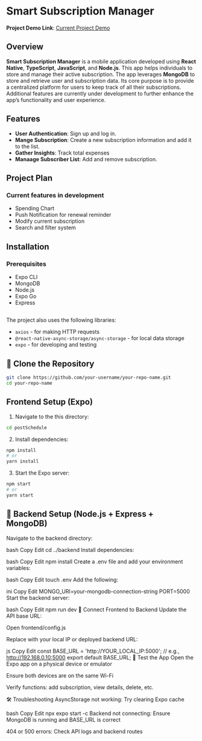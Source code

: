 # Smart Subscription Manager
**Project Demo Link**: [Current Project Demo](https://drive.google.com/file/d/1s0IO-DWOHprpDHoC4wyBtl-VLDCIBK1x/view?usp=sharing)
## Overview
**Smart Subscription Manager** is a mobile application developed using **React Native**, **TypeScript**, **JavaScript**, and **Node.js**. This app helps individuals to store and manage their active subscription. The app leverages **MongoDB** to store and retrieve user and subscription data. Its core purpose is to provide a centralized platform for users to keep track of all their subscriptions. Additional features are currently under development to further enhance the app’s functionality and user experience.

## Features
- **User Authentication**: Sign up and log in.
- **Mange Subscription**: Create a new subscription information and add it to the list.
- **Gather Insights**: Track total expenses
- **Manaage Subscriber List**: Add and remove subscription.

## Project Plan
### Current features in development
- Spending Chart
- Push Notification for renewal reminder
- Modify current subscription
- Search and filter system

## Installation
### Prerequisites
- Expo CLI
- MongoDB
- Node.js
- Expo Go
- Express
##
The project also uses the following libraries:
- `axios` - for making HTTP requests
- `@react-native-async-storage/async-storage` - for local data storage
- `expo` - for developing and testing

## 🔄 Clone the Repository

```bash
git clone https://github.com/your-username/your-repo-name.git
cd your-repo-name
```

## Frontend Setup (Expo)
1. Navigate to the this directory:

```bash
cd postSchedule
```

2. Install dependencies:

```bash
npm install
# or
yarn install
```

3. Start the Expo server:

```bash
npm start
# or
yarn start
```

## 🔧 Backend Setup (Node.js + Express + MongoDB)
Navigate to the backend directory:

bash
Copy
Edit
cd ../backend
Install dependencies:

bash
Copy
Edit
npm install
Create a .env file and add your environment variables:

bash
Copy
Edit
touch .env
Add the following:

ini
Copy
Edit
MONGO_URI=your-mongodb-connection-string
PORT=5000
Start the backend server:

bash
Copy
Edit
npm run dev
🔗 Connect Frontend to Backend
Update the API base URL:

Open frontend/config.js

Replace with your local IP or deployed backend URL:

js
Copy
Edit
const BASE_URL = 'http://YOUR_LOCAL_IP:5000'; // e.g., http://192.168.0.10:5000
export default BASE_URL;
🧪 Test the App
Open the Expo app on a physical device or emulator

Ensure both devices are on the same Wi-Fi

Verify functions: add subscription, view details, delete, etc.

🛠️ Troubleshooting
AsyncStorage not working: Try clearing Expo cache

bash
Copy
Edit
npx expo start -c
Backend not connecting: Ensure MongoDB is running and BASE_URL is correct

404 or 500 errors: Check API logs and backend routes









